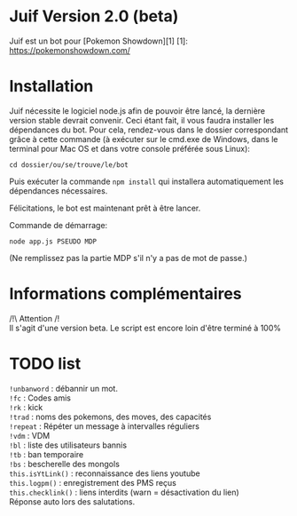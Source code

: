 Juif Version 2.0 (beta)
===========

Juif est un bot pour [Pokemon Showdown][1]
[1]: https://pokemonshowdown.com/

Installation
============

Juif nécessite le logiciel node.js afin de pouvoir être lancé, la dernière version stable devrait convenir.
Ceci étant fait, il vous faudra installer les dépendances du bot. Pour cela, rendez-vous dans le dossier
correspondant grâce à cette commande (à exécuter sur le cmd.exe de Windows, dans le terminal pour Mac OS et dans votre console préférée sous Linux):

`cd dossier/ou/se/trouve/le/bot`

Puis exécuter la commande `npm install` qui installera automatiquement les dépendances nécessaires.

Félicitations, le bot est maintenant prêt à être lancer.

Commande de démarrage:

`node app.js PSEUDO MDP`

(Ne remplissez pas la partie MDP s'il n'y a pas de mot de passe.)

Informations complémentaires
=============================

/!\ Attention /!\
Il s'agit d'une version beta. Le script est encore loin d'être terminé à 100%

TODO list
=========

`!unbanword` : débannir un mot. <br/>
`!fc` : Codes amis <br/>
`!rk` : kick <br/>
`!trad` : noms des pokemons, des moves, des capacités <br/>
`!repeat` : Répéter un message à intervalles réguliers <br/>
`!vdm` : VDM <br/>
`!bl` : liste des utilisateurs bannis <br/>
`!tb` : ban temporaire <br/>
`!bs` : bescherelle des mongols <br/>
`this.isYtLink()` : reconnaissance des liens youtube <br/>
`this.logpm()` : enregistrement des PMS reçus <br/>
`this.checklink()` : liens interdits (warn = désactivation du lien) <br/>
Réponse auto lors des salutations.


